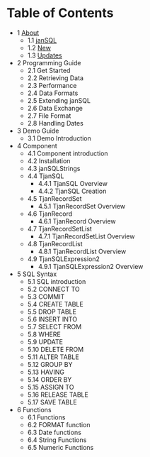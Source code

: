 # Table of Contents

* 1 [About](about.md)
  * 1.1 [janSQL](about.md#11-jansql)
  * 1.2 [New](about.md#12-new)
  * 1.3 [Updates](about.md#13-updates)
* 2 Programming Guide
  * 2.1 Get Started
  * 2.2 Retrieving Data
  * 2.3 Performance
  * 2.4 Data Formats
  * 2.5 Extending janSQL
  * 2.6 Data Exchange
  * 2.7 File Format
  * 2.8 Handling Dates
* 3 Demo Guide
  * 3.1 Demo Introduction
* 4 Component
  * 4.1 Component introduction
  * 4.2 Installation
  * 4.3 janSQLStrings
  * 4.4 TjanSQL
    * 4.4.1 TjanSQL Overview
    * 4.4.2 TjanSQL Creation
  * 4.5 TjanRecordSet
    * 4.5.1 TjanRecordSet Overview
  * 4.6 TjanRecord
    * 4.6.1 TjanRecord Overview
  * 4.7 TjanRecordSetList
    * 4.7.1 TjanRecordSetList Overview
  * 4.8 TjanRecordList
    * 4.8.1 TjanRecordList Overview
  * 4.9 TjanSQLExpression2
    * 4.9.1 TjanSQLExpression2 Overview
* 5 SQL Syntax
  * 5.1 SQL introduction
  * 5.2 CONNECT TO
  * 5.3 COMMIT
  * 5.4 CREATE TABLE
  * 5.5 DROP TABLE
  * 5.6 INSERT INTO
  * 5.7 SELECT FROM
  * 5.8 WHERE
  * 5.9 UPDATE
  * 5.10 DELETE FROM
  * 5.11 ALTER TABLE
  * 5.12 GROUP BY
  * 5.13 HAVING
  * 5.14 ORDER BY
  * 5.15 ASSIGN TO
  * 5.16 RELEASE TABLE
  * 5.17 SAVE TABLE
* 6 Functions
  * 6.1 Functions
  * 6.2 FORMAT function
  * 6.3 Date functions
  * 6.4 String Functions
  * 6.5 Numeric Functions
